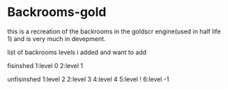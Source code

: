 # Backrooms-gold
this is a recreation of the backrooms in the goldscr engine(used in half life 1)
and is very much in devepment.

list of backrooms levels i added and want to add

fisinshed
1:level 0
2:level 1

unfisinshed
1:level 2
2:level 3
4:level 4
5:level !
6:level -1
